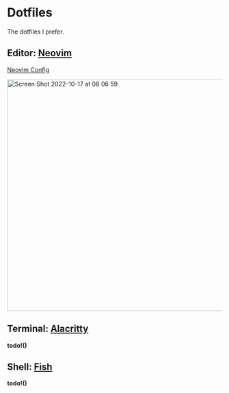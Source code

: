 # Dotfiles

The dotfiles I prefer.

## Editor: [Neovim](https://neovim.io/)

[Neovim Config](./nvim)

<img width="540" alt="Screen Shot 2022-10-17 at 08 06 59" src="https://user-images.githubusercontent.com/2467016/196198804-4a230b8d-96d4-4ed2-b09d-e9ae748b234d.png">

## Terminal: [Alacritty](https://alacritty.org/)

**todo!()**

## Shell: [Fish](https://fishshell.com/)

**todo!()**
